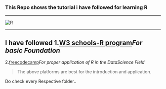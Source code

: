 ### This Repo shows the tutorial i have followed for learning R
---
![R](https://www.r-project.org/Rlogo.png)

***

**I have followed** 
1.[W3 schools-R program](https://www.w3schools.com/r/r_intro.asp)_For basic Foundation_
---
2.[freecodecamp](https://youtu.be/_V8eKsto3Ug?si=b08WcmsJzqfPop45)_For proper application of R in the DataScience Field_

>The above platforms are best for the introduction and application.

Do check every Respective folder..
